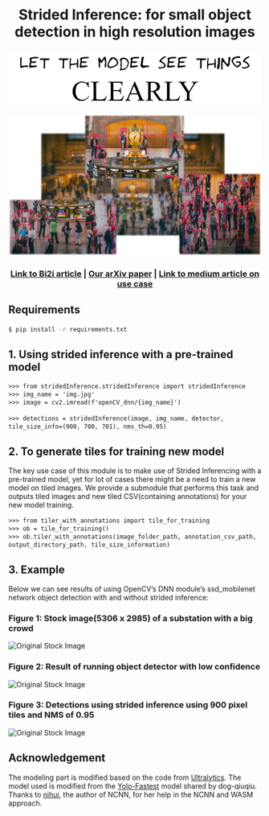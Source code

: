 <div align="center">

# Strided Inference: for small object detection in high resolution images
###     

![let.png](images/let.png)

![Header.png](images/Header.png)

###  [Link to Bi2i article](https://bridgei2i.com/strided_inferencing.com) | [Our arXiv paper](https://arxiv.org/abs/_____) | [Link to medium article on use case](https://amitamola.medium/Strided_inference) 


</div>

## Requirements
```bash
$ pip install -r requirements.txt
```


## 1. Using strided inference with a pre-trained model
```
>>> from stridedInference.stridedInference import stridedInference
>>> img_name = 'img.jpg'
>>> image = cv2.imread(f'openCV_dnn/{img_name}')

>>> detections = stridedInference(image, img_name, detector, tile_size_info=(900, 700, 701), nms_th=0.95)
```

## 2. To generate tiles for training new model 
The key use case of this module is to make use of Strided Inferencing with a pre-trained model, yet for lot of cases
there might be a need to train a new model on tiled images. We provide a submodule that performs this
task and outputs tiled images and new tiled CSV(containing annotations) for your new model training.

```
>>> from tiler_with_annotations import tile_for_training
>>> ob = tile_for_training()
>>> ob.tiler_with_annotations(image_folder_path, annotation_csv_path,  output_directory_path, tile_size_information)
```


## 3. Example 
Below we can see results of using OpenCV’s DNN module’s ssd_mobilenet network object detection with and without strided inference:

### Figure  1: Stock image(5306 x 2985) of a substation with a big crowd
![Original Stock Image](images/sample_img.jpg)

### Figure 2: Result of running object detector with low confidence
![Original Stock Image](images/result_without_strided.jpg)

### Figure 3: Detections using strided inference using 900 pixel tiles and NMS of 0.95
![Original Stock Image](images/result_with_strided.jpg)




## Acknowledgement

The modeling part is modified based on the code from [Ultralytics](https://github.com/ultralytics/yolov3). The model used is modified from the [Yolo-Fastest](https://github.com/dog-qiuqiu/Yolo-Fastest) model shared by dog-qiuqiu. Thanks to [nihui](https://github.com/nihui), the author of NCNN, for her help in the NCNN and WASM approach.
